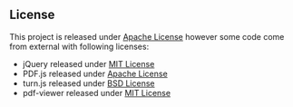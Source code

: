 ## License

This project is released under [Apache License]() however some code come from external with following licenses:

* jQuery released under [MIT License](https://github.com/jquery/jquery/blob/master/LICENSE.txt)
* PDF.js released under [Apache License](https://github.com/mozilla/pdf.js/blob/master/LICENSE)
* turn.js released under [BSD License](https://github.com/blasten/turn.js/blob/master/license.txt)
* pdf-viewer released under [MIT License](https://github.com/RaffaeleMorganti/pdf-viewer/blob/master/LICENSE)